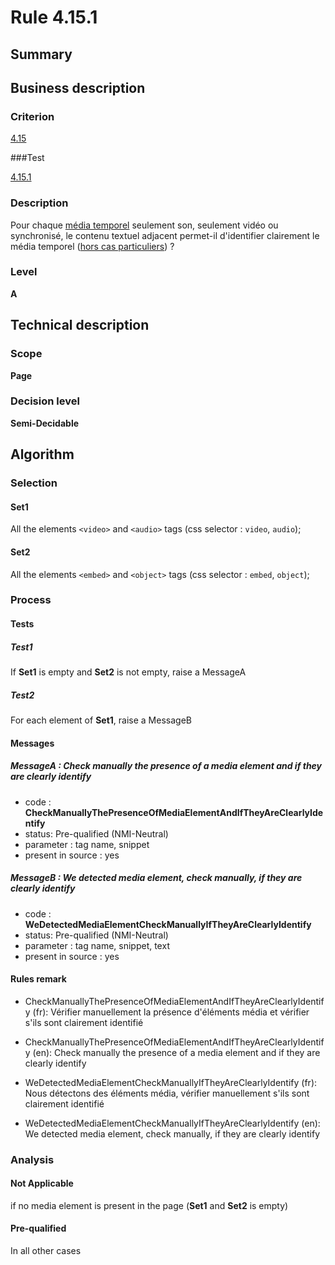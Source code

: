 # Rule 4.15.1

## Summary

## Business description

### Criterion

[4.15](http://references.modernisation.gouv.fr/rgaa/criteres.html#crit-4-15)

###Test

[4.15.1](http://references.modernisation.gouv.fr/rgaa/criteres.html#test-4-15-1)

### Description

Pour chaque <a href="http://references.modernisation.gouv.fr/referentiel-technique-0#mMediaTemp">m&eacute;dia temporel</a> seulement son, seulement vid&eacute;o ou synchronis&eacute;, le contenu textuel adjacent permet-il d'identifier clairement le m&eacute;dia temporel (<a href="http://references.modernisation.gouv.fr/rgaa/cas-particuliers.html#cp-4-1,4-2,4-3,4-5,4-7,4-9,4-11,4-13" title="Cas particuliers pour le crit&egrave;re 4.15">hors cas particuliers</a>) ?

### Level

**A**

## Technical description

### Scope

**Page**

### Decision level

**Semi-Decidable**

## Algorithm

### Selection

#### Set1

All the elements `<video>` and `<audio>` tags (css selector : `video`, `audio`);

#### Set2

All the elements `<embed>` and `<object>` tags (css selector : `embed`, `object`);

### Process

#### Tests

##### Test1

If **Set1** is empty and **Set2** is not empty, raise a MessageA

##### Test2

For each element of **Set1**, raise a MessageB

#### Messages

##### MessageA : Check manually the presence of a media element and if they are clearly identify

-    code : **CheckManuallyThePresenceOfMediaElementAndIfTheyAreClearlyIdentify** 
-    status: Pre-qualified (NMI-Neutral)
-    parameter : tag name, snippet
-    present in source : yes

##### MessageB : We detected media element, check manually, if they are clearly identify

-    code : **WeDetectedMediaElementCheckManuallyIfTheyAreClearlyIdentify** 
-    status: Pre-qualified (NMI-Neutral)
-    parameter : tag name, snippet, text
-    present in source : yes

#### Rules remark

 * CheckManuallyThePresenceOfMediaElementAndIfTheyAreClearlyIdentify (fr): V&eacute;rifier manuellement la pr&eacute;sence d'&eacute;l&eacute;ments m&eacute;dia et v&eacute;rifier s'ils sont clairement identifi&eacute;
 * CheckManuallyThePresenceOfMediaElementAndIfTheyAreClearlyIdentify (en): Check manually the presence of a media element and if they are clearly identify

 * WeDetectedMediaElementCheckManuallyIfTheyAreClearlyIdentify (fr): Nous d&eacute;tectons des &eacute;l&eacute;ments m&eacute;dia, v&eacute;rifier manuellement s'ils sont clairement identifi&eacute;
 * WeDetectedMediaElementCheckManuallyIfTheyAreClearlyIdentify (en): We detected media element, check manually, if they are clearly identify

### Analysis

#### Not Applicable

if no media element is present in the page (**Set1** and **Set2** is empty)

#### Pre-qualified 

In all other cases
